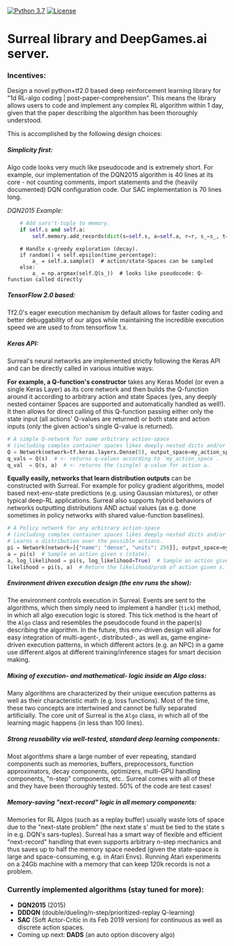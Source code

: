 <!--[![PyPI version](https://badge.fury.io/py/surreal.svg)](https://badge.fury.io/py/surreal)-->
[![Python 3.7](https://img.shields.io/badge/python-3.7-orange.svg)](https://www.python.org/downloads/release/python-374/)
[![License](https://img.shields.io/badge/License-Apache%202.0-blue.svg)](https://github.com/ducandu/surreal/blob/master/LICENSE)
<!--[![Documentation Status](https://readthedocs.org/projects/surreal/badge/?version=latest)](https://surreal.readthedocs.io/en/latest/?badge=latest)-->
<!--[![Build Status](https://travis-ci.org/surreal/surreal.svg?branch=master)](https://travis-ci.org/surreal/surreal)-->

# Surreal library and DeepGames.ai server.

### Incentives:
Design a novel python+tf2.0 based deep reinforcement learning library for 
"1d RL-algo coding | post-paper-comprehension".
This means the library allows users to code and implement any complex RL algorithm within 1 day, given that the paper 
describing the algorithm has been thoroughly understood.

This is accomplished by the following design choices:

##### Simplicity first:
Algo code looks very much like pseudocode and is extremely short. For example, our implementation of the DQN2015 
algorithm is 40 lines at its core - not counting comments, import statements and the 
(heavily documented) DQN configuration code. Our SAC implementation is 70 lines long.

  *DQN2015 Example:*
  
```python
    # Add sars't-tuple to memory.
    if self.s and self.a:
        self.memory.add_records(dict(s=self.s, a=self.a, r=r, s_=s_, t=t))  # s_ = s'; t = is s' terminal?
```



```
    # Handle ε-greedy exploration (decay).
    if random() < self.epsilon(time_percentage):
        a_ = self.a.sample()  # action/state-Spaces can be sampled
    else:
        a_ = np.argmax(self.Q(s_))  # looks like pseudocode: Q-function called directly
```

##### TensorFlow 2.0 based:
Tf2.0's eager execution mechanism by default allows for faster coding and better debuggability 
of our algos while maintaining the incredible execution speed we are used to from tensorflow 1.x.

##### Keras API:
Surreal's neural networks are implemented strictly following the Keras API and can
be directly called in various intuitive ways:

**For example, a Q-function's constructor** takes any Keras Model (or even a single Keras Layer) as its core network
and then builds the Q-function around it according to arbitrary action and state Spaces (yes, any deeply nested 
container Spaces are supported and automatically handled as well!). It then allows
for direct calling of this Q-function passing either only the state input
(all actions' Q-values are returned) or both state and action inputs (only the given action's single Q-value is 
returned).

```python
# A simple Q-network for some arbitrary action-space 
# (including complex container spaces likes deeply nested dicts and/or tuples).
Q = Network(network=tf.keras.layers.Dense(5), output_space=my_action_space)
q_vals = Q(s)  # <- returns q-values according to `my_action_space`.
q_val  = Q(s, a)  # <- returns the (single) q-value for action a.
```

**Equally easily, networks that learn distribution outputs** can be constructed with Surreal. For example
for policy gradient algorithms, model based next-env-state predictions (e.g. using Gaussian mixtures), or other typical 
deep-RL applications. Surreal also supports hybrid behaviors of networks outputting distributions AND actual 
values (as e.g. done sometimes in policy networks with shared value-function baselines).

```python
# A Policy network for any arbitrary action-space
# (including complex container spaces likes deeply nested dicts and/or tuples).
# Learns a distribution over the possible actions.
pi = Network(network=[{"name": "dense", "units": 256}], output_space=my_action_space, distributions=True)
a = pi(s)  # Sample an action given s (state).
a, log_likelihood = pi(s, log_likelihood=True)  # Sample an action given s and also return its log-likelihood.
likelihood = pi(s, a)  # Return the likelihood/prob of action given s.
```

##### Environment driven execution design (the env runs the show):
The environment controls execution in Surreal. Events are sent to the algorithms, which then simply need to implement 
a handler (`tick`) method, in which all algo execution logic is stored.
This tick method is the heart of the `Algo` class and 
resembles the pseudocode found in the paper(s) describing the algorithm.
In the future, this env-driven design will allow for easy integration of 
multi-agent-, distributed-, as well as, game engine-driven execution patterns, in which different actors
(e.g. an NPC) in a game use different algos at different training/inference stages for smart decision making.

##### Mixing of execution- and mathematical- logic inside an Algo class:
Many algorithms are characterized by their unique execution patterns as well as their characteristic math
(e.g. loss functions). Most of the time, these two concepts are intertwined and cannot be fully separated artificially.
The core unit of Surreal is the `Algo` class, in which all of the learning magic happens (in less than 100 lines).

##### Strong reusability via well-tested, standard deep learning components:
Most algorithms share a large number of ever repeating, standard components such as memories, buffers, preprocessors,
function approximators, decay components, optimizers, multi-GPU handling components, "n-step" components, etc..
Surreal comes with all of these and they have been thoroughly tested. 50% of the code are test cases!

##### Memory-saving "next-record" logic in all memory components:
Memories for RL Algos (such as a replay buffer) usually waste lots of space due to the 
"next-state problem" (the next state s' must be tied to the state s in e.g. DQN's sars-tuples).
Surreal has a smart way of flexible and efficient "next-record" handling that even supports arbitrary 
n-step mechanics and thus saves up to half the memory space needed
(given the state-space is large and space-consuming, e.g. in Atari Envs). 
Running Atari experiments on a 24Gb machine with a memory that can keep 120k records is not a problem.

<!--##### Emphasis on local execution-->

### Currently implemented algorithms (stay tuned for more):

- **DQN2015** (2015)
- **DDDQN** (double/dueling/n-step/prioritized-replay Q-learning)
- **SAC** (Soft Actor-Critic in its Feb 2019 version) for continuous as well as discrete action spaces.
- Coming up next: **DADS** (an auto option discovery algo)


<!--### Cite

If you use Surreal in your research, please cite as follows:

```
@GithubRepo{,
  author    = {Mika, Sven},
  title     = {{Surreal: SUper-Rapid REinforcement learning Algo implementation Library}},
  repo = {{https://github.com/ducandu/surreal}},
  year      = {2019},
  month     = oct,
}
```-->